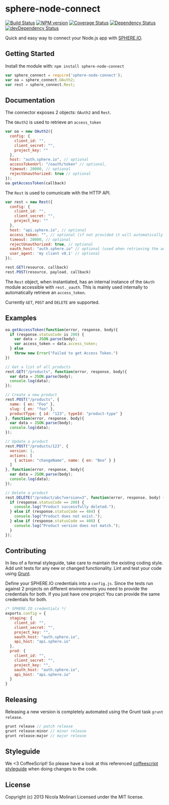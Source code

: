 # sphere-node-connect

[![Build Status](https://secure.travis-ci.org/emmenko/sphere-node-connect.png?branch=master)](http://travis-ci.org/emmenko/sphere-node-connect) [![NPM version](https://badge.fury.io/js/sphere-node-connect.png)](http://badge.fury.io/js/sphere-node-connect) [![Coverage Status](https://coveralls.io/repos/emmenko/sphere-node-connect/badge.png?branch=master)](https://coveralls.io/r/emmenko/sphere-node-connect?branch=master) [![Dependency Status](https://david-dm.org/emmenko/sphere-node-connect.png?theme=shields.io)](https://david-dm.org/emmenko/sphere-node-connect) [![devDependency Status](https://david-dm.org/emmenko/sphere-node-connect/dev-status.png?theme=shields.io)](https://david-dm.org/emmenko/sphere-node-connect#info=devDependencies)

Quick and easy way to connect your Node.js app with [SPHERE.IO](http://sphere.io).

## Getting Started
Install the module with: `npm install sphere-node-connect`

```javascript
var sphere_connect = require('sphere-node-connect');
var oa = sphere_connect.OAuth2;
var rest = sphere_connect.Rest;
```

## Documentation
The connector exposes 2 objects: `OAuth2` and `Rest`.

The `OAuth2` is used to retrieve an `access_token`

```javascript
var oa = new OAuth2({
  config: {
    client_id: "",
    client_secret: "",
    project_key: ""
  },
  host: "auth.sphere.io", // optional
  accessTokenUrl: "/oauth/token" // optional,
  timeout: 20000, // optional
  rejectUnauthorized: true // optional
});
oa.getAccessToken(callback)
```

The `Rest` is used to comunicate with the HTTP API.

```javascript
var rest = new Rest({
  config: {
    client_id: "",
    client_secret: "",
    project_key: ""
  },
  host: "api.sphere.io", // optional
  access_token: "", // optional (if not provided it will automatically retrieve an access_token)
  timeout: 20000, // optional
  rejectUnauthorized: true, // optional
  oauth_host: "auth.sphere.io" // optional (used when retrieving the access_token internally)
  user_agent: 'my client v0.1' // optional
});

rest.GET(resource, callback)
rest.POST(resource, payload, callback)
```

The `Rest` object, when instantiated, has an internal instance of the `OAuth` module accessible with `rest._oauth`. This is mainly used internally to automatically retrieve an `access_token`.

Currently `GET`, `POST` and `DELETE` are supported.


## Examples
```javascript
oa.getAccessToken(function(error, response, body){
  if (response.statusCode is 200) {
    var data = JSON.parse(body);
    var access_token = data.access_token;
  } else
    throw new Error("Failed to get Access Token.")
})
```

```javascript
// Get a list of all products
rest.GET("/products", function(error, response, body){
  var data = JSON.parse(body);
  console.log(data);
});

// Create a new product
rest.POST("/products", {
  name: { en: "Foo" },
  slug: { en: "foo" },
  productType: { id: "123", typeId: "product-type" }
}, function(error, response, body){
  var data = JSON.parse(body);
  console.log(data);
});

// Update a product
rest.POST("/products/123", {
  version: 1,
  actions: [
    { action: "changeName", name: { en: "Boo" } }
  ]
}, function(error, response, body){
  var data = JSON.parse(body);
  console.log(data);
});

// Delete a product
rest.DELETE("/product/abc?version=3", function(error, response, body) {
  if (response.statusCode == 200) {
    console.log("Product successfully deleted.");
  } else if (response.statusCode == 404) {
    console.log("Product does not exist.");
  } else if (response.statusCode == 400) {
    console.log("Product version does not match.");
  }
});
```

## Contributing
In lieu of a formal styleguide, take care to maintain the existing coding style. Add unit tests for any new or changed functionality. Lint and test your code using [Grunt](http://gruntjs.com/).

Define your SPHERE.IO credentials into a `config.js`. Since the tests run against 2 projects on different environments you need to provide the credentials for both. If you just have one project You can provide the same credentials for both.

```javascript
/* SPHERE.IO credentials */
exports.config = {
  staging: {
    client_id: "",
    client_secret: "",
    project_key: "",
    oauth_host: "auth.sphere.io",
    api_host: "api.sphere.io"
  },
  prod: {
    client_id: "",
    client_secret: "",
    project_key: "",
    oauth_host: "auth.sphere.io",
    api_host: "api.sphere.io"
  }
}
```

## Releasing
Releasing a new version is completely automated using the Grunt task `grunt release`.

```javascript
grunt release // patch release
grunt release:minor // minor release
grunt release:major // major release
```

## Styleguide
We <3 CoffeeScript! So please have a look at this referenced [coffeescript styleguide](https://github.com/polarmobile/coffeescript-style-guide) when doing changes to the code.

## License
Copyright (c) 2013 Nicola Molinari
Licensed under the MIT license.
